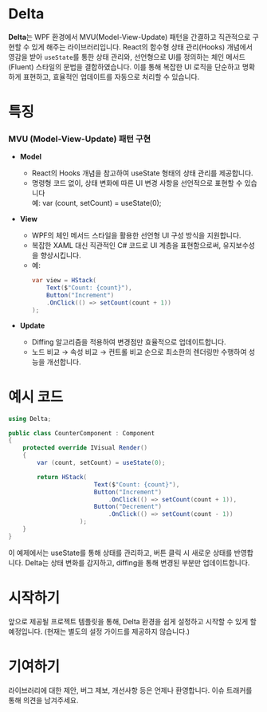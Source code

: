 # Delta
**Delta**는 WPF 환경에서 MVU(Model-View-Update) 패턴을 간결하고 직관적으로 구현할 수 있게 해주는 라이브러리입니다. React의 함수형 상태 관리(Hooks) 개념에서 영감을 받아 `useState`를 통한 상태 관리와, 선언형으로 UI를 정의하는 체인 메서드(Fluent) 스타일의 문법을 결합하였습니다. 이를 통해 복잡한 UI 로직을 단순하고 명확하게 표현하고, 효율적인 업데이트를 자동으로 처리할 수 있습니다.

# 특징
### MVU (Model-View-Update) 패턴 구현
- **Model**
    - React의 Hooks 개념을 참고하여 useState 형태의 상태 관리를 제공합니다.
    - 명령형 코드 없이, 상태 변화에 따른 UI 변경 사항을 선언적으로 표현할 수 있습니다
    <br/>예: var (count, setCount) = useState(0);
- **View**
    - WPF의 체인 메서드 스타일을 활용한 선언형 UI 구성 방식을 지원합니다.
    - 복잡한 XAML 대신 직관적인 C# 코드로 UI 계층을 표현함으로써, 유지보수성을 향상시킵니다.
    - 예:
        ```csharp
        var view = HStack(  
            Text($"Count: {count}"),
            Button("Increment")
            .OnClick(() => setCount(count + 1))
        );
        ```
- **Update**

    - Diffing 알고리즘을 적용하여 변경점만 효율적으로 업데이트합니다.
    - 노드 비교 → 속성 비교 → 컨트롤 비교 순으로 최소한의 렌더링만 수행하여 성능을 개선합니다.
# 예시 코드
```csharp
using Delta;

public class CounterComponent : Component
{
    protected override IVisual Render()
    {
        var (count, setCount) = useState(0);

        return HStack(
                        Text($"Count: {count}"),
                        Button("Increment")
                            .OnClick(() => setCount(count + 1)),
                        Button("Decrement")
                            .OnClick(() => setCount(count - 1))
                    );
    }
}
```
이 예제에서는 useState를 통해 상태를 관리하고, 버튼 클릭 시 새로운 상태를 반영합니다. Delta는 상태 변화를 감지하고, diffing을 통해 변경된 부분만 업데이트합니다.

# 시작하기
앞으로 제공될 프로젝트 템플릿을 통해, Delta 환경을 쉽게 설정하고 시작할 수 있게 할 예정입니다.
(현재는 별도의 설정 가이드를 제공하지 않습니다.)

# 기여하기
라이브러리에 대한 제안, 버그 제보, 개선사항 등은 언제나 환영합니다.
이슈 트래커를 통해 의견을 남겨주세요.
